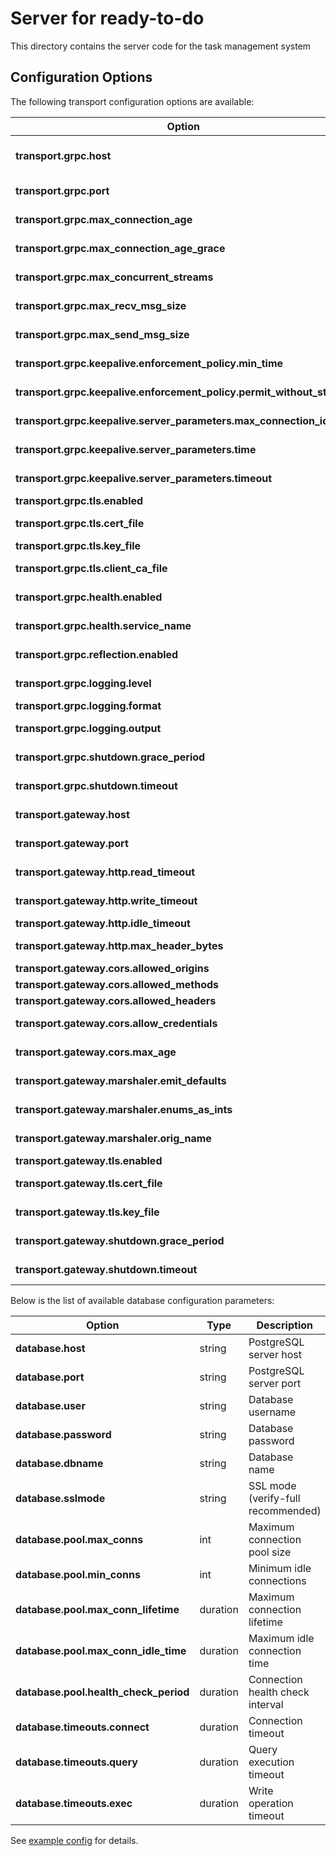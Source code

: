 # Server for ready-to-do

This directory contains the server code for the task management system

## Configuration Options

The following transport configuration options are available:

| Option                                                                | Type     | Description                                      |
| --------------------------------------------------------------------- | -------- | ------------------------------------------------ |
| **transport.grpc.host**                                               | string   | gRPC server binding address (default: "0.0.0.0") |
| **transport.grpc.port**                                               | int      | gRPC server port (default: 50051)                |
| **transport.grpc.max_connection_age**                                 | duration | Maximum connection lifetime (e.g. "30m")         |
| **transport.grpc.max_connection_age_grace**                           | duration | Grace period for connection shutdown             |
| **transport.grpc.max_concurrent_streams**                             | int      | Maximum concurrent RPC streams                   |
| **transport.grpc.max_recv_msg_size**                                  | int      | Maximum incoming message size in bytes           |
| **transport.grpc.max_send_msg_size**                                  | int      | Maximum outgoing message size in bytes           |****
| **transport.grpc.keepalive.enforcement_policy.min_time**              | duration | Minimum allowed client ping interval             |
| **transport.grpc.keepalive.enforcement_policy.permit_without_stream** | bool     | Allow pings without active streams               |
| **transport.grpc.keepalive.server_parameters.max_connection_idle**    | duration | Max idle time before closing connection          |
| **transport.grpc.keepalive.server_parameters.time**                   | duration | Ping frequency when idle                         |
| **transport.grpc.keepalive.server_parameters.timeout**                | duration | Ping acknowledgement timeout                     |
| **transport.grpc.tls.enabled**                                        | bool     | Enable TLS encryption                            |
| **transport.grpc.tls.cert_file**                                      | string   | Path to server certificate file                  |
| **transport.grpc.tls.key_file**                                       | string   | Path to private key file                         |
| **transport.grpc.tls.client_ca_file**                                 | string   | Path to client CA certificate for mTLS           |
| **transport.grpc.health.enabled**                                     | bool     | Enable health check service                      |
| **transport.grpc.health.service_name**                                | string   | Custom health check service name                 |
| **transport.grpc.reflection.enabled**                                 | bool     | Enable gRPC reflection service                   |
| **transport.grpc.logging.level**                                      | string   | Log level (debug/info/warn/error)                |
| **transport.grpc.logging.format**                                     | string   | Log format (json/text)                           |
| **transport.grpc.logging.output**                                     | string   | Log destination (stdout/file path)               |
| **transport.grpc.shutdown.grace_period**                              | duration | Wait period for active RPCs during shutdown      |
| **transport.grpc.shutdown.timeout**                                   | duration | Force shutdown timeout                           |
| **transport.gateway.host**                                            | string   | HTTP gateway binding address                     |
| **transport.gateway.port**                                            | int      | HTTP gateway port (default: 8080)                |
| **transport.gateway.http.read_timeout**                               | duration | Maximum request read duration                    |
| **transport.gateway.http.write_timeout**                              | duration | Maximum response write duration                  |
| **transport.gateway.http.idle_timeout**                               | duration | Keep-alive timeout                               |
| **transport.gateway.http.max_header_bytes**                           | int      | Maximum header size in bytes                     |
| **transport.gateway.cors.allowed_origins**                            | []string | Allowed CORS origins                             |
| **transport.gateway.cors.allowed_methods**                            | []string | Allowed HTTP methods                             |
| **transport.gateway.cors.allowed_headers**                            | []string | Allowed HTTP headers                             |
| **transport.gateway.cors.allow_credentials**                          | bool     | Allow credentials/cookies                        |
| **transport.gateway.cors.max_age**                                    | duration | CORS preflight cache duration                    |
| **transport.gateway.marshaler.emit_defaults**                         | bool     | Include zero-value fields in JSON                |
| **transport.gateway.marshaler.enums_as_ints**                         | bool     | Serialize enums as integers                      |
| **transport.gateway.marshaler.orig_name**                             | bool     | Use original proto field names                   |
| **transport.gateway.tls.enabled**                                     | bool     | Enable HTTPS                                     |
| **transport.gateway.tls.cert_file**                                   | string   | HTTPS certificate file path                      |
| **transport.gateway.tls.key_file**                                    | string   | HTTPS private key file path                      |
| **transport.gateway.shutdown.grace_period**                           | duration | Wait for active HTTP requests                    |
| **transport.gateway.shutdown.timeout**                                | duration | Force shutdown timeout                           |

Below is the list of available database configuration parameters:

| Option                                | Type     | Description                        |
| ------------------------------------- | -------- | ---------------------------------- |
| **database.host**                     | string   | PostgreSQL server host             |
| **database.port**                     | string   | PostgreSQL server port             |
| **database.user**                     | string   | Database username                  |
| **database.password**                 | string   | Database password                  |
| **database.dbname**                   | string   | Database name                      |
| **database.sslmode**                  | string   | SSL mode (verify-full recommended) |
| **database.pool.max_conns**           | int      | Maximum connection pool size       |
| **database.pool.min_conns**           | int      | Minimum idle connections           |
| **database.pool.max_conn_lifetime**   | duration | Maximum connection lifetime        |
| **database.pool.max_conn_idle_time**  | duration | Maximum idle connection time       |
| **database.pool.health_check_period** | duration | Connection health check interval   |
| **database.timeouts.connect**         | duration | Connection timeout                 |
| **database.timeouts.query**           | duration | Query execution timeout            |
| **database.timeouts.exec**            | duration | Write operation timeout            |

See [example config](./config/server.example.yaml) for details.